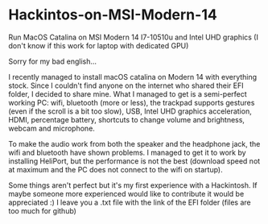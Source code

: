 # Hackintos-on-MSI-Modern-14
Run MacOS Catalina on MSI Modern 14 I7-10510u and Intel UHD graphics (I don't know if this work for laptop with dedicated GPU)

Sorry for my bad english...

I recently managed to install macOS catalina on Modern 14 with everything stock. Since I couldn't find anyone on the internet who shared their EFI folder, I decided to share mine.
What I managed to get is a semi-perfect working PC: wifi, bluetooth (more or less), the trackpad supports gestures (even if the scroll is a bit too slow), USB, Intel UHD graphics acceleration, HDMI, percentage battery, shortcuts to change volume and brightness, webcam and microphone.

To make the audio work from both the speaker and the headphone jack, the wifi and bluetooth have shown problems. I managed to get it to work by installing HeliPort, but the performance is not the best (download speed not at maximum and the PC does not connect to the wifi on startup).

Some things aren't perfect but it's my first experience with a Hackintosh. If maybe someone more experienced would like to contribute it would be appreciated :)
I leave you a .txt file with the link of the EFI folder (files are too much for github)
